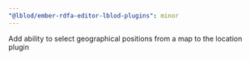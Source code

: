 ```yaml
---
"@lblod/ember-rdfa-editor-lblod-plugins": minor
---
```


Add ability to select geographical positions from a map to the location plugin
